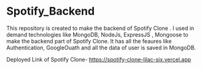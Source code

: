 # Spotify_Backend
This repository is created to make the backend of Spotify Clone . I used in demand technologies like MongoDB, NodeJs, ExpressJS , Mongoose to make the backend part of Spotify Clone. It has all the feaures like Authentication, GoogleOuath and all the data of user is saved in MongoDB.

Deployed Link of Spotify Clone- https://spotify-clone-lilac-six.vercel.app
